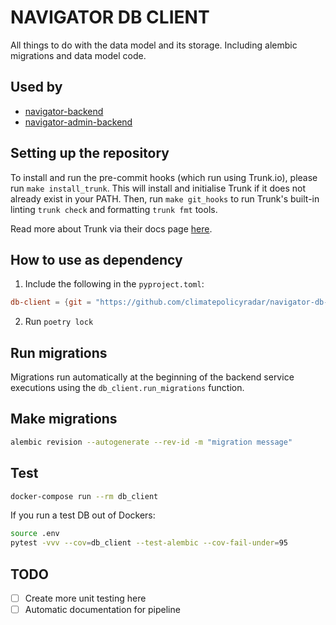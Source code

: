 # NAVIGATOR DB CLIENT

All things to do with the data model and its storage. Including alembic
migrations and data model code.

## Used by

- [navigator-backend](https://github.com/climatepolicyradar/navigator-backend)
- [navigator-admin-backend](https://github.com/climatepolicyradar/navigator-admin-backend)

## Setting up the repository

To install and run the pre-commit hooks (which run using Trunk.io), please run
`make install_trunk`. This will install and initialise Trunk if it does not
already exist in your PATH. Then, run `make git_hooks` to run Trunk's built-in
linting `trunk check` and formatting `trunk fmt` tools.

Read more about Trunk via their docs page [here](https://docs.trunk.io/).

## How to use as dependency

1. Include the following in the `pyproject.toml`:

```toml
db-client = {git = "https://github.com/climatepolicyradar/navigator-db-client.git", tag = {LATEST_TAG}}
```

2. Run `poetry lock`

## Run migrations

Migrations run automatically at the beginning of the backend service executions
using the `db_client.run_migrations` function.

## Make migrations

```bash
alembic revision --autogenerate --rev-id -m "migration message"
```

## Test

```bash
docker-compose run --rm db_client
```

If you run a test DB out of Dockers:

```bash
source .env
pytest -vvv --cov=db_client --test-alembic --cov-fail-under=95
```

## TODO

- [ ] Create more unit testing here
- [ ] Automatic documentation for pipeline

